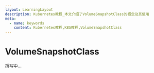 ```yaml
---
layout: LearningLayout
description: Kubernetes教程_本文介绍了VolumeSnapshotClass的概念及其使用
meta:
  - name: keywords
    content: Kubernetes教程,K8S教程,VolumeSnapshotClass
---
```


# VolumeSnapshotClass

<AdSenseTitle/>

撰写中...
